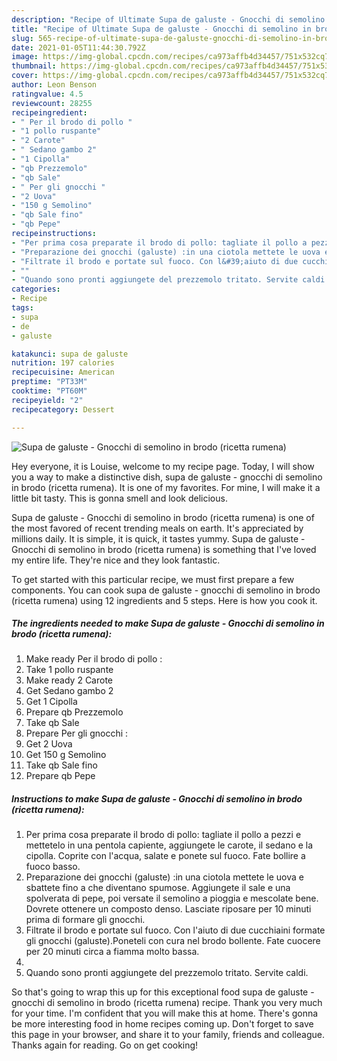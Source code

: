 ```yaml
---
description: "Recipe of Ultimate Supa de galuste - Gnocchi di semolino in brodo (ricetta rumena)"
title: "Recipe of Ultimate Supa de galuste - Gnocchi di semolino in brodo (ricetta rumena)"
slug: 565-recipe-of-ultimate-supa-de-galuste-gnocchi-di-semolino-in-brodo-ricetta-rumena
date: 2021-01-05T11:44:30.792Z
image: https://img-global.cpcdn.com/recipes/ca973affb4d34457/751x532cq70/supa-de-galuste-gnocchi-di-semolino-in-brodo-ricetta-rumena-recipe-main-photo.jpg
thumbnail: https://img-global.cpcdn.com/recipes/ca973affb4d34457/751x532cq70/supa-de-galuste-gnocchi-di-semolino-in-brodo-ricetta-rumena-recipe-main-photo.jpg
cover: https://img-global.cpcdn.com/recipes/ca973affb4d34457/751x532cq70/supa-de-galuste-gnocchi-di-semolino-in-brodo-ricetta-rumena-recipe-main-photo.jpg
author: Leon Benson
ratingvalue: 4.5
reviewcount: 28255
recipeingredient:
- " Per il brodo di pollo "
- "1 pollo ruspante"
- "2 Carote"
- " Sedano gambo 2"
- "1 Cipolla"
- "qb Prezzemolo"
- "qb Sale"
- " Per gli gnocchi "
- "2 Uova"
- "150 g Semolino"
- "qb Sale fino"
- "qb Pepe"
recipeinstructions:
- "Per prima cosa preparate il brodo di pollo: tagliate il pollo a pezzi e mettetelo in una pentola capiente, aggiungete le carote, il sedano e la cipolla. Coprite con l&#39;acqua, salate e ponete sul fuoco. Fate bollire a fuoco basso."
- "Preparazione dei gnocchi (galuste) :in una ciotola mettete le uova e sbattete fino a che diventano spumose. Aggiungete il sale e una spolverata di pepe, poi versate il semolino a pioggia e mescolate bene. Dovrete ottenere un composto denso. Lasciate riposare per 10 minuti prima di formare gli gnocchi."
- "Filtrate il brodo e portate sul fuoco. Con l&#39;aiuto di due cucchiaini formate gli gnocchi (galuste).Poneteli con cura nel brodo bollente. Fate cuocere per 20 minuti circa a fiamma molto bassa."
- ""
- "Quando sono pronti aggiungete del prezzemolo tritato. Servite caldi."
categories:
- Recipe
tags:
- supa
- de
- galuste

katakunci: supa de galuste 
nutrition: 197 calories
recipecuisine: American
preptime: "PT33M"
cooktime: "PT60M"
recipeyield: "2"
recipecategory: Dessert

---
```



![Supa de galuste - Gnocchi di semolino in brodo (ricetta rumena)](https://img-global.cpcdn.com/recipes/ca973affb4d34457/751x532cq70/supa-de-galuste-gnocchi-di-semolino-in-brodo-ricetta-rumena-recipe-main-photo.jpg)

Hey everyone, it is Louise, welcome to my recipe page. Today, I will show you a way to make a distinctive dish, supa de galuste - gnocchi di semolino in brodo (ricetta rumena). It is one of my favorites. For mine, I will make it a little bit tasty. This is gonna smell and look delicious.

Supa de galuste - Gnocchi di semolino in brodo (ricetta rumena) is one of the most favored of recent trending meals on earth. It's appreciated by millions daily. It is simple, it is quick, it tastes yummy. Supa de galuste - Gnocchi di semolino in brodo (ricetta rumena) is something that I've loved my entire life. They're nice and they look fantastic.




To get started with this particular recipe, we must first prepare a few components. You can cook supa de galuste - gnocchi di semolino in brodo (ricetta rumena) using 12 ingredients and 5 steps. Here is how you cook it.

<!--inarticleads1-->

##### The ingredients needed to make Supa de galuste - Gnocchi di semolino in brodo (ricetta rumena):

1. Make ready  Per il brodo di pollo :
1. Take 1 pollo ruspante
1. Make ready 2 Carote
1. Get  Sedano gambo 2
1. Get 1 Cipolla
1. Prepare qb Prezzemolo
1. Take qb Sale
1. Prepare  Per gli gnocchi :
1. Get 2 Uova
1. Get 150 g Semolino
1. Take qb Sale fino
1. Prepare qb Pepe




<!--inarticleads2-->

##### Instructions to make Supa de galuste - Gnocchi di semolino in brodo (ricetta rumena):

1. Per prima cosa preparate il brodo di pollo: tagliate il pollo a pezzi e mettetelo in una pentola capiente, aggiungete le carote, il sedano e la cipolla. Coprite con l&#39;acqua, salate e ponete sul fuoco. Fate bollire a fuoco basso.
1. Preparazione dei gnocchi (galuste) :in una ciotola mettete le uova e sbattete fino a che diventano spumose. Aggiungete il sale e una spolverata di pepe, poi versate il semolino a pioggia e mescolate bene. Dovrete ottenere un composto denso. Lasciate riposare per 10 minuti prima di formare gli gnocchi.
1. Filtrate il brodo e portate sul fuoco. Con l&#39;aiuto di due cucchiaini formate gli gnocchi (galuste).Poneteli con cura nel brodo bollente. Fate cuocere per 20 minuti circa a fiamma molto bassa.
1. 
1. Quando sono pronti aggiungete del prezzemolo tritato. Servite caldi.




So that's going to wrap this up for this exceptional food supa de galuste - gnocchi di semolino in brodo (ricetta rumena) recipe. Thank you very much for your time. I'm confident that you will make this at home. There's gonna be more interesting food in home recipes coming up. Don't forget to save this page in your browser, and share it to your family, friends and colleague. Thanks again for reading. Go on get cooking!
